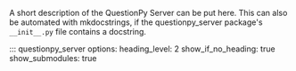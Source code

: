 

A short description of the QuestionPy Server can be put here. 
This can also be automated with mkdocstrings, if the questionpy_server
package's `__init__.py` file contains a docstring.

::: questionpy_server
        options:
            heading_level: 2
            show_if_no_heading: true
            show_submodules: true
